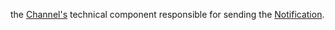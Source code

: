the [Channel's](channel) technical component responsible for sending the [Notification](notification). 
